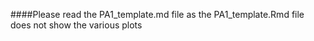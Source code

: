 ####Please read the PA1_template.md file as the PA1_template.Rmd file does not show the various plots
